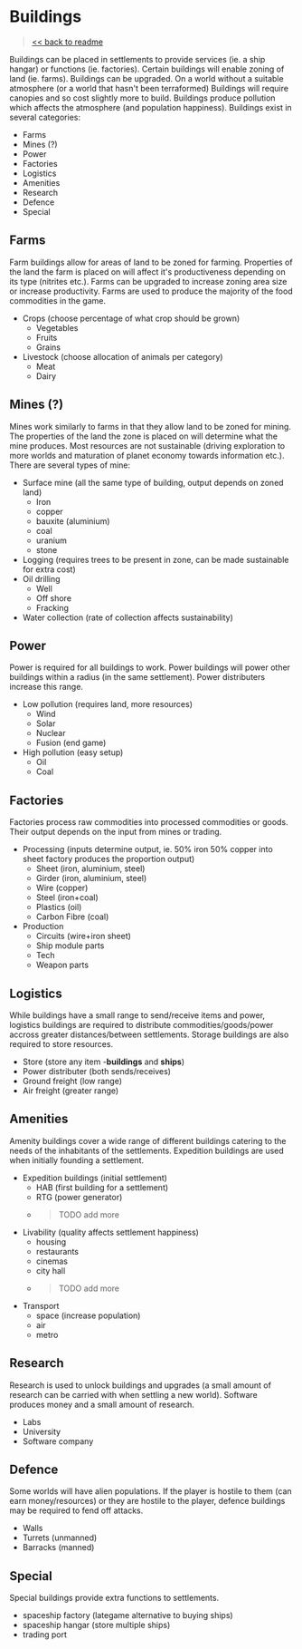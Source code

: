 # Buildings
> [<< back to readme](README.md)

Buildings can be placed in settlements to provide services (ie. a ship hangar) or functions (ie. factories). Certain buildings will enable zoning of land (ie. farms). Buildings can be upgraded. On a world without a suitable atmosphere (or a world that hasn't been terraformed) Buildings will require canopies and so cost slightly more to build. Buildings produce pollution which affects the atmosphere (and population happiness). Buildings exist in several categories:

- Farms
- Mines (?)
- Power
- Factories
- Logistics
- Amenities
- Research
- Defence
- Special

## Farms
Farm buildings allow for areas of land to be zoned for farming. Properties of the land the farm is placed on will affect it's productiveness depending on its type (nitrites etc.). Farms can be upgraded to increase zoning area size or increase productivity. Farms are used to produce the majority of the food commodities in the game.

- Crops (choose percentage of what crop should be grown)
    - Vegetables
    - Fruits
    - Grains
- Livestock (choose allocation of animals per category)
    - Meat
    - Dairy

## Mines (?)
Mines work similarly to farms in that they allow land to be zoned for mining. The properties of the land the zone is placed on will determine what the mine produces. Most resources are not sustainable (driving exploration to more worlds and maturation of planet economy towards information etc.). There are several types of mine:

- Surface mine (all the same type of building, output depends on zoned land)
    - Iron
    - copper
    - bauxite (aluminium)
    - coal
    - uranium
    - stone
- Logging (requires trees to be present in zone, can be made sustainable for extra cost)
- Oil drilling
    - Well
    - Off shore
    - Fracking
- Water collection (rate of collection affects sustainability)

## Power
Power is required for all buildings to work. Power buildings will power other buildings within a radius (in the same settlement). Power distributers increase this range.

- Low pollution (requires land, more resources)
    - Wind
    - Solar
    - Nuclear
    - Fusion (end game)
- High pollution (easy setup)
    - Oil
    - Coal

## Factories
Factories process raw commodities into processed commodities or goods. Their output depends on the input from mines or trading.

- Processing (inputs determine output, ie. 50% iron 50% copper into sheet factory produces the proportion output)
    - Sheet (iron, aluminium, steel)
    - Girder (iron, aluminium, steel)
    - Wire (copper)
    - Steel (iron+coal)
    - Plastics (oil)
    - Carbon Fibre (coal)
- Production
    - Circuits (wire+iron sheet)
    - Ship module parts
    - Tech
    - Weapon parts

## Logistics
While buildings have a small range to send/receive items and power, logistics buildings are required to distribute commodities/goods/power accross greater distances/between settlements. Storage buildings are also required to store resources.

- Store (store any item -**buildings** and **ships**)
- Power distributer (both sends/receives)
- Ground freight (low range)
- Air freight (greater range)

## Amenities
Amenity buildings cover a wide range of different buildings catering to the needs of the inhabitants of the settlements. Expedition buildings are used when initially founding a settlement.

- Expedition buildings (initial settlement)
    - HAB (first building for a settlement)
    - RTG (power generator)
    - > TODO add more
- Livability (quality affects settlement happiness)
    - housing
    - restaurants
    - cinemas
    - city hall
    - > TODO add more
- Transport
    - space (increase population)
    - air
    - metro

## Research
Research is used to unlock buildings and upgrades (a small amount of research can be carried with when settling a new world). Software produces money and a small amount of research.

- Labs
- University
- Software company

## Defence
Some worlds will have alien populations. If the player is hostile to them (can earn money/resources) or they are hostile to the player, defence buildings may be required to fend off attacks.

- Walls
- Turrets (unmanned)
- Barracks (manned)

## Special
Special buildings provide extra functions to settlements.

- spaceship factory (lategame alternative to buying ships)
- spaceship hangar (store multiple ships)
- trading port